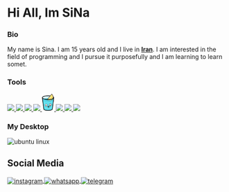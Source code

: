 # Hi All, Im SiNa

### Bio
My name is Sina. I am 15 years old and I live in [**Iran**](https://en.wikipedia.org/wiki/Iran). I am interested in the field of programming and I pursue it purposefully and I am learning to learn somet.

### Tools
<a href="https://www.javascript.com">
    <img src="https://upload.wikimedia.org/wikipedia/commons/thumb/9/99/Unofficial_JavaScript_logo_2.svg/2048px-Unofficial_JavaScript_logo_2.svg.png" with="40" height="40"/>
</a>
<a href="https://www.typescriptlang.org/">
    <img src="https://iconape.com/wp-content/png_logo_vector/typescript.png" with="40" height="40"/>
</a>
<a href="https://www.python.org/">
    <img src="https://s6.uupload.ir/files/python-logo_eys4.png" with="40" height="40"/>
</a>
<a href="https://go.dev">
    <img src="https://seeklogo.com/images/G/go-logo-046185B647-seeklogo.com.png" with="40" height="40"/>
</a>
<a href="https://github.com/gin-gonic/gin">
    <img src="https://raw.githubusercontent.com/gin-gonic/logo/master/color.png" with="40" height="40"/>
</a>
<a href="https://ruby-lang.org/">
    <img src="https://upload.wikimedia.org/wikipedia/commons/thumb/7/73/Ruby_logo.svg/1024px-Ruby_logo.svg.png" with="40" height="40"/>
</a>
<a href="https://mysql.com/">
    <img src="https://download.logo.wine/logo/MySQL/MySQL-Logo.wine.png" with="40" height="40"/>
</a>
<a href="https://sass-lang.com/">
    <img src="https://upload.wikimedia.org/wikipedia/commons/thumb/9/96/Sass_Logo_Color.svg/2560px-Sass_Logo_Color.svg.png" with="40" height="40"/>
</a>

### My Desktop
![ubuntu linux](https://s6.uupload.ir/files/screenshot_from_2022-06-15_21-57-15_k813.png)

## Social Media  
<a href="https://instagram.com/sinamahboub_official/">
    <img align="center" src="https://cdn4.iconfinder.com/data/icons/social-media-2210/24/Instagram-512.png" alt="instagram" height="35" width="35" />
</a>
<a href="https://wa.me/+989940665667">
    <img align="center" src="https://logosarchive.com/wp-content/uploads/2021/07/Whatsapp-logo-icon-transparent.png" alt="whatsapp" height="35" width="35" />
</a>
<a href="https://t.me/Sina_Mahboub/">
    <img align="center" src="https://s6.uupload.ir/files/screenshot_2022-03-02_at_20-28-38_main_pmw5.png" alt="telegram" height="35" width="35" />
</a>

